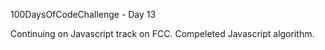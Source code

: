 100DaysOfCodeChallenge - Day 13

Continuing on Javascript track on FCC. Compeleted Javascript algorithm.